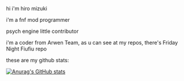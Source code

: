 hi i'm hiro mizuki

i'm a fnf mod programmer

psych engine little contributor

i'm a coder from Arwen Team, as u can see at my repos, there's Friday Night Fiufiu repo

these are my github stats:

[![Anurag's GitHub stats](https://github-readme-stats.vercel.app/api?username=hiromizuki&show_icons=true&title_color=19ff7d&text_color=4aff95&icon_color=00c939&border_color=3dff74&bg_color=00170a)](https://github.com/anuraghazra/github-readme-stats)
